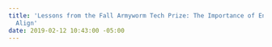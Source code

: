 ```yaml
---
title: 'Lessons from the Fall Armyworm Tech Prize: The Importance of Ensuring Goals
  Align'
date: 2019-02-12 10:43:00 -05:00
---
```


